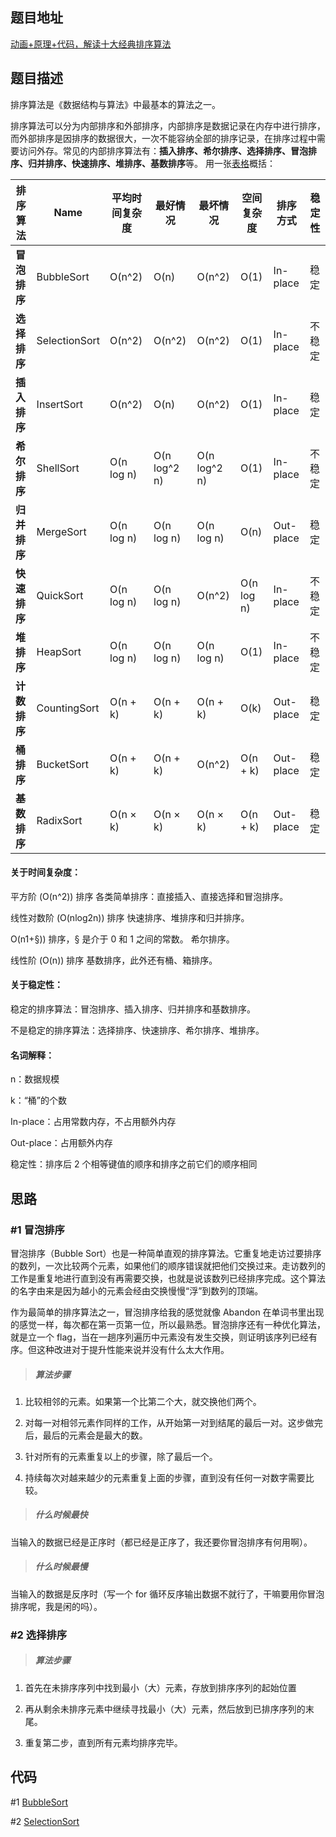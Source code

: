 <!--
 * @Date        : 2020-05-02 20:37:47
 * @LastEditors : anlzou
 * @Github      : https://github.com/anlzou
 * @LastEditTime: 2020-05-02 20:43:01
 * @FilePath    : \algorithm\templates\problems.md
 * @Describe    : 
 -->
## 题目地址

[动画+原理+代码，解读十大经典排序算法](https://mp.weixin.qq.com/s/4oXPVGuGIjbnC0rClVV3Hw)

## 题目描述
排序算法是《数据结构与算法》中最基本的算法之一。

排序算法可以分为内部排序和外部排序，内部排序是数据记录在内存中进行排序，而外部排序是因排序的数据很大，一次不能容纳全部的排序记录，在排序过程中需要访问外存。常见的内部排序算法有：<b>插入排序、希尔排序、选择排序、冒泡排序、归并排序、快速排序、堆排序、基数排序</b>等。
用一张[表格](../resource/img/sort.png)概括：     

| 排序算法     | Name          | 平均时间复杂度 | 最好情况     | 最坏情况     | 空间复杂度 | 排序方式  | 稳定性 |
| ------------ | ------------- | -------------- | ------------ | ------------ | ---------- | --------- | ------ |
| **冒泡排序** | BubbleSort    | O(n^2)         | O(n)         | O(n^2)       | O(1)       | In-place  | 稳定   |
| **选择排序** | SelectionSort | O(n^2)         | O(n^2)       | O(n^2)       | O(1)       | In-place  | 不稳定 |
| **插入排序** | InsertSort    | O(n^2)         | O(n)         | O(n^2)       | O(1)       | In-place  | 稳定   |
| **希尔排序** | ShellSort     | O(n log n)     | O(n log^2 n) | O(n log^2 n) | O(1)       | In-place  | 不稳定 |
| **归并排序** | MergeSort     | O(n log n)     | O(n log n)   | O(n log n)   | O(n)       | Out-place | 稳定   |
| **快速排序** | QuickSort     | O(n log n)     | O(n log n)   | O(n^2)       | O(n log n) | In-place  | 不稳定 |
| **堆排序**   | HeapSort      | O(n log n)     | O(n log n)   | O(n log n)   | O(1)       | In-place  | 不稳定 |
| **计数排序** | CountingSort  | O(n + k)       | O(n + k)     | O(n + k)     | O(k)       | Out-place | 稳定   |
| **桶排序**   | BucketSort    | O(n + k)       | O(n + k)     | O(n^2)       | O(n + k)   | Out-place | 稳定   |
| **基数排序** | RadixSort     | O(n × k)       | O(n × k)     | O(n × k)     | O(n + k)   | Out-place | 稳定   |

#### 关于时间复杂度：
平方阶 (O(n^2)) 排序 各类简单排序：直接插入、直接选择和冒泡排序。

线性对数阶 (O(nlog2n)) 排序 快速排序、堆排序和归并排序。

O(n1+§)) 排序，§ 是介于 0 和 1 之间的常数。 希尔排序。

线性阶 (O(n)) 排序 基数排序，此外还有桶、箱排序。

#### 关于稳定性：
稳定的排序算法：冒泡排序、插入排序、归并排序和基数排序。

不是稳定的排序算法：选择排序、快速排序、希尔排序、堆排序。

#### 名词解释：
n：数据规模

k：“桶”的个数

In-place：占用常数内存，不占用额外内存

Out-place：占用额外内存

稳定性：排序后 2 个相等键值的顺序和排序之前它们的顺序相同

## 思路
### #1 冒泡排序
冒泡排序（Bubble Sort）也是一种简单直观的排序算法。它重复地走访过要排序的数列，一次比较两个元素，如果他们的顺序错误就把他们交换过来。走访数列的工作是重复地进行直到没有再需要交换，也就是说该数列已经排序完成。这个算法的名字由来是因为越小的元素会经由交换慢慢“浮”到数列的顶端。

作为最简单的排序算法之一，冒泡排序给我的感觉就像 Abandon 在单词书里出现的感觉一样，每次都在第一页第一位，所以最熟悉。冒泡排序还有一种优化算法，就是立一个 flag，当在一趟序列遍历中元素没有发生交换，则证明该序列已经有序。但这种改进对于提升性能来说并没有什么太大作用。
> ##### 算法步骤

1. 比较相邻的元素。如果第一个比第二个大，就交换他们两个。

2. 对每一对相邻元素作同样的工作，从开始第一对到结尾的最后一对。这步做完后，最后的元素会是最大的数。

3. 针对所有的元素重复以上的步骤，除了最后一个。

4. 持续每次对越来越少的元素重复上面的步骤，直到没有任何一对数字需要比较。

> ##### 什么时候最快
当输入的数据已经是正序时（都已经是正序了，我还要你冒泡排序有何用啊）。

> ##### 什么时候最慢
当输入的数据是反序时（写一个 for 循环反序输出数据不就行了，干嘛要用你冒泡排序呢，我是闲的吗）。

### #2 选择排序
> ##### 算法步骤
1. 首先在未排序序列中找到最小（大）元素，存放到排序序列的起始位置

2. 再从剩余未排序元素中继续寻找最小（大）元素，然后放到已排序序列的末尾。

3. 重复第二步，直到所有元素均排序完毕。

## 代码
#1 
[BubbleSort](../code/M0005_TenBaseSort/BubbleSort.java)

#2
[SelectionSort](../code/M0005_TenBaseSort/SelectionSort.java)